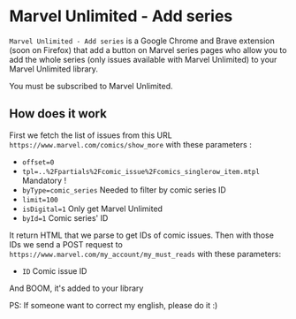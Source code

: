 # Marvel Unlimited - Add series
`Marvel Unlimited - Add series` is a Google Chrome and Brave extension (soon on Firefox) that add a button on Marvel series pages who allow you to add the whole series (only issues available with Marvel Unlimited) to your Marvel Unlimited library.

You must be subscribed to Marvel Unlimited.
## How does it work
First we fetch the list of issues from this URL `https://www.marvel.com/comics/show_more` with these parameters :
 * `offset=0`
 * `tpl=..%2Fpartials%2Fcomic_issue%2Fcomics_singlerow_item.mtpl` Mandatory !
 * `byType=comic_series` Needed to filter by comic series ID
 * `limit=100`
 * `isDigital=1` Only get Marvel Unlimited
 * `byId=1` Comic series' ID

It return HTML that we parse to get IDs of comic issues.
Then with those IDs we send a POST request to `https://www.marvel.com/my_account/my_must_reads` with these parameters:
 * `ID` Comic issue ID

And BOOM, it's added to your library

PS: If someone want to correct my english, please do it :)

